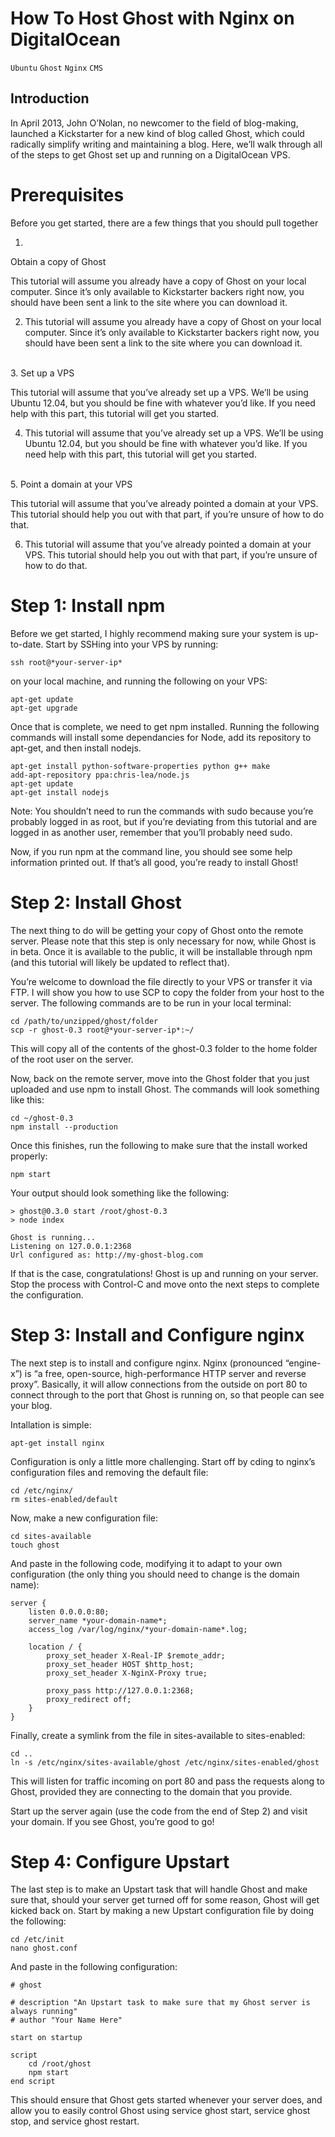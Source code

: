 # How To Host Ghost with Nginx on DigitalOcean

```Ubuntu``` ```Ghost``` ```Nginx``` ```CMS```

## Introduction



In April 2013, John O’Nolan, no newcomer to the field of blog-making, launched a Kickstarter for a new kind of blog called Ghost, which could radically simplify writing and maintaining a blog.  Here, we’ll walk through all of the steps to get Ghost set up and running on a DigitalOcean VPS.


# Prerequisites



Before you get started, there are a few things that you should pull together


1. 
Obtain a copy of Ghost

This tutorial will assume you already have a copy of Ghost on your local computer.  Since it’s only available to Kickstarter backers right now, you should have been sent a link to the site where you can download it.
<br/>


2. This tutorial will assume you already have a copy of Ghost on your local computer.  Since it’s only available to Kickstarter backers right now, you should have been sent a link to the site where you can download it.
<br/>
3. 
Set up a VPS

This tutorial will assume that you’ve already set up a VPS.  We’ll be using Ubuntu 12.04, but you should be fine with whatever you’d like.  If you need help with this part, this tutorial will get you started.
<br/>


4. This tutorial will assume that you’ve already set up a VPS.  We’ll be using Ubuntu 12.04, but you should be fine with whatever you’d like.  If you need help with this part, this tutorial will get you started.
<br/>
5. 
Point a domain at your VPS

This tutorial will assume that you’ve already pointed a domain at your VPS.  This tutorial should help you out with that part, if you’re unsure of how to do that.


6. This tutorial will assume that you’ve already pointed a domain at your VPS.  This tutorial should help you out with that part, if you’re unsure of how to do that.

# Step 1: Install npm



Before we get started, I highly recommend making sure your system is up-to-date.  Start by SSHing into your VPS by running:


```
ssh root@*your-server-ip*

```


on your local machine, and running the following on your VPS:


```
apt-get update
apt-get upgrade

```


Once that is complete, we need to get npm installed.  Running the following commands will install some dependancies for Node, add its repository to apt-get, and then install nodejs.


```
apt-get install python-software-properties python g++ make
add-apt-repository ppa:chris-lea/node.js
apt-get update
apt-get install nodejs

```


Note: You shouldn’t need to run the commands with sudo because you’re probably logged in as root, but if you’re deviating from this tutorial and are logged in as another user, remember that you’ll probably need sudo.


Now, if you run npm at the command line, you should see some help information printed out.  If that’s all good, you’re ready to install Ghost!


# Step 2: Install Ghost



The next thing to do will be getting your copy of Ghost onto the remote server.  Please note that this step is only necessary for now, while Ghost is in beta.  Once it is available to the public, it will be installable through npm (and this tutorial will likely be updated to reflect that).


You’re welcome to download the file directly to your VPS or transfer it via FTP.  I will show you how to use SCP to copy the folder from your host to the server.  The following commands are to be run in your local terminal:


```
cd /path/to/unzipped/ghost/folder
scp -r ghost-0.3 root@*your-server-ip*:~/

```


This will copy all of the contents of the ghost-0.3 folder to the home folder of the root user on the server.


Now, back on the remote server, move into the Ghost folder that you just uploaded and use npm to install Ghost.  The commands will look something like this:


```
cd ~/ghost-0.3
npm install --production

```


Once this finishes, run the following to make sure that the install worked properly:


```
npm start

```


Your output should look something like the following:


```
> ghost@0.3.0 start /root/ghost-0.3
> node index

Ghost is running...
Listening on 127.0.0.1:2368
Url configured as: http://my-ghost-blog.com

```


If that is the case, congratulations! Ghost is up and running on your server.  Stop the process with Control-C and move onto the next steps to complete the configuration.


# Step 3: Install and Configure nginx



The next step is to install and configure nginx.  Nginx (pronounced “engine-x”) is “a free, open-source, high-performance HTTP server and reverse proxy”.  Basically, it will allow connections from the outside on port 80 to connect through to the port that Ghost is running on, so that people can see your blog.


Intallation is simple:


```
apt-get install nginx

```


Configuration is only a little more challenging.  Start off by cding to nginx’s configuration files and removing the default file:


```
cd /etc/nginx/
rm sites-enabled/default

```


Now, make a new configuration file:


```
cd sites-available
touch ghost

```


And paste in the following code, modifying it to adapt to your own configuration (the only thing you should need to change is the domain name):


```
server {
    listen 0.0.0.0:80;
    server_name *your-domain-name*;
    access_log /var/log/nginx/*your-domain-name*.log;

    location / {
        proxy_set_header X-Real-IP $remote_addr;
        proxy_set_header HOST $http_host;
        proxy_set_header X-NginX-Proxy true;

        proxy_pass http://127.0.0.1:2368;
        proxy_redirect off;
    }
}

```


Finally, create a symlink from the file in sites-available to sites-enabled:


```
cd ..
ln -s /etc/nginx/sites-available/ghost /etc/nginx/sites-enabled/ghost

```


This will listen for traffic incoming on port 80 and pass the requests along to Ghost, provided they are connecting to the domain that you provide.


Start up the server again (use the code from the end of Step 2) and visit your domain.  If you see Ghost, you’re good to go!





# Step 4: Configure Upstart



The last step is to make an Upstart task that will handle Ghost and make sure that, should your server get turned off for some reason, Ghost will get kicked back on.  Start by making a new Upstart configuration file by doing the following:


```
cd /etc/init
nano ghost.conf

```


And paste in the following configuration:


```
# ghost

# description "An Upstart task to make sure that my Ghost server is always running"
# author "Your Name Here"

start on startup

script
    cd /root/ghost
    npm start
end script

```


This should ensure that Ghost gets started whenever your server does, and allow you to easily control Ghost using service ghost start, service ghost stop, and service ghost restart.


